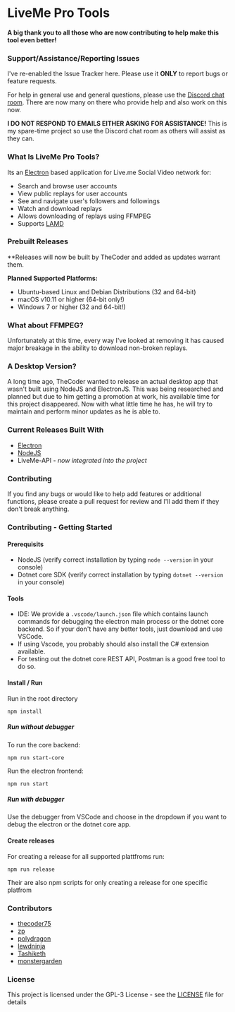 # LiveMe Pro Tools

**A big thank you to all those who are now contributing to help make this tool even better!**

### Support/Assistance/Reporting Issues
I've re-enabled the Issue Tracker here.  Please use it **ONLY** to report bugs or feature requests.

For help in general use and general questions, please use the [Discord chat room](https://discord.gg/A5p2aF4).  There are now many on there who provide help and also work on this now.

**I DO NOT RESPOND TO EMAILS EITHER ASKING FOR ASSISTANCE!**  This is my spare-time project so use the Discord chat room as others will assist as they can.

### What Is LiveMe Pro Tools?
Its an [Electron](https://electronjs.org) based application for Live.me Social Video network for:
- Search and browse user accounts
- View public replays for user accounts
- See and navigate user's followers and followings
- Watch and download replays
- Allows downloading of replays using FFMPEG
- Supports [LAMD](https://notabug.org/thecoder75/lamd)

### Prebuilt Releases
**Releases will now be built by TheCoder and added as updates warrant them.

**Planned Supported Platforms:**
- Ubuntu-based Linux and Debian Distributions (32 and 64-bit)
- macOS v10.11 or higher (64-bit only!)
- Windows 7 or higher (32 and 64-bit!)

### What about FFMPEG?
Unfortunately at this time, every way I've looked at removing it has caused major breakage in the ability to download non-broken replays.

### A Desktop Version?
A long time ago, TheCoder wanted to release an actual desktop app that wasn't built using NodeJS and ElectronJS.  This was being researched and planned but due to him getting a promotion at work, his available time for this project disappeared.  Now with what little time he has, he will try to maintain and perform minor updates as he is able to.

### Current Releases Built With
* [Electron](http://electron.atom.io)
* [NodeJS](http://nodejs.org)
* LiveMe-API - *now integrated into the project*

### Contributing
If you find any bugs or would like to help add features or additional functions, please create a pull request for review and I'll add them if they don't break anything.

### Contributing - Getting Started
#### Prerequisits
- NodeJS (verify correct installation by typing `node --version` in your console)
- Dotnet core SDK (verify correct installation by typing `dotnet --version` in your console)

#### Tools
- IDE: We provide a `.vscode/launch.json` file which contains launch commands for debugging the electron main process or the dotnet core backend. So if your don't have any better tools, just download and use VSCode.
- If using Vscode, you probably should also install the C# extension available.
- For testing out the dotnet core REST API, Postman is a good free tool to do so.

#### Install / Run
Run in the root directory
```
npm install 
```

##### Run without debugger
To run the core backend:
```
npm run start-core 
```
Run the electron frontend:
```
npm run start
```

##### Run with debugger
 Use the debugger from VSCode and choose in the dropdown if you want to debug the electron or the dotnet core app.

#### Create releases
For creating a release for all supported plattfroms run:
```
npm run release
```
Their are also npm scripts for only creating a release for one specific platfrom







### Contributors
* [thecoder75](https://notabug.com/thecoder75)
* [zp](https://github.com/zp)
* [polydragon](https://github.com/polydragon)
* [lewdninja](https://github.com/lewdninja)
* [Tashiketh](https://notabug.org/Tashiketh)
* [monstergarden](https://notabug.org/monstergarden)

### License
This project is licensed under the GPL-3 License - see the [LICENSE](LICENSE) file for details

